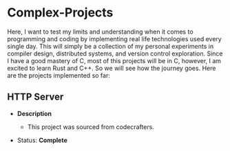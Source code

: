 # Complex-Projects

   Here, I want to test my limits and understanding when it comes to programming and coding by implementing real life technologies used every single day. This will simply be a collection of my personal experiments in compiler design, distributed systems, and version control exploration. Since I have a good mastery of C, most of this projects will be in C, however, I am excited to learn Rust and C++. So we will see how the journey goes. Here are the projects implemented so far:

## HTTP Server

- **Description**
  
 	- This project was sourced from codecrafters.

- Status: **Complete**
